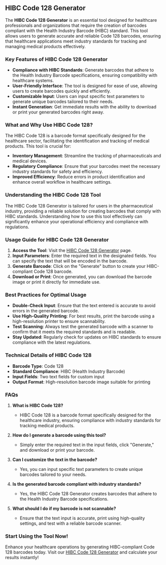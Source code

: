 ## HIBC Code 128 Generator

The **HIBC Code 128 Generator** is an essential tool designed for healthcare professionals and organizations that require the creation of barcodes compliant with the Health Industry Barcode (HIBC) standard. This tool allows users to generate accurate and reliable Code 128 barcodes, ensuring that healthcare applications meet industry standards for tracking and managing medical products effectively.

### Key Features of HIBC Code 128 Generator

- **Compliance with HIBC Standards**: Generate barcodes that adhere to the Health Industry Barcode specifications, ensuring compatibility with healthcare systems.
- **User-Friendly Interface**: The tool is designed for ease of use, allowing users to create barcodes quickly and efficiently.
- **Customizable Input**: Users can input specific text parameters to generate unique barcodes tailored to their needs.
- **Instant Generation**: Get immediate results with the ability to download or print your generated barcodes right away.

### What and Why Use HIBC Code 128?

The HIBC Code 128 is a barcode format specifically designed for the healthcare sector, facilitating the identification and tracking of medical products. This tool is crucial for:

- **Inventory Management**: Streamline the tracking of pharmaceuticals and medical devices.
- **Regulatory Compliance**: Ensure that your barcodes meet the necessary industry standards for safety and efficiency.
- **Improved Efficiency**: Reduce errors in product identification and enhance overall workflow in healthcare settings.

### Understanding the HIBC Code 128 Tool

The HIBC Code 128 Generator is tailored for users in the pharmaceutical industry, providing a reliable solution for creating barcodes that comply with HIBC standards. Understanding how to use this tool effectively can significantly enhance your operational efficiency and compliance with regulations.

### Usage Guide for HIBC Code 128 Generator

1. **Access the Tool**: Visit the [HIBC Code 128 Generator](https://www.inayam.co/barcode/hibccode128) page.
2. **Input Parameters**: Enter the required text in the designated fields. You can specify the text that will be encoded in the barcode.
3. **Generate Barcode**: Click on the "Generate" button to create your HIBC-compliant Code 128 barcode.
4. **Download or Print**: Once generated, you can download the barcode image or print it directly for immediate use.

### Best Practices for Optimal Usage

- **Double-Check Input**: Ensure that the text entered is accurate to avoid errors in the generated barcode.
- **Use High-Quality Printing**: For best results, print the barcode using a high-resolution printer to ensure scannability.
- **Test Scanning**: Always test the generated barcode with a scanner to confirm that it meets the required standards and is readable.
- **Stay Updated**: Regularly check for updates on HIBC standards to ensure compliance with the latest regulations.

### Technical Details of HIBC Code 128

- **Barcode Type**: Code 128
- **Standard Compliance**: HIBC (Health Industry Barcode)
- **Input Fields**: Two text fields for custom input
- **Output Format**: High-resolution barcode image suitable for printing

### FAQs

1. **What is HIBC Code 128?**
   - HIBC Code 128 is a barcode format specifically designed for the healthcare industry, ensuring compliance with industry standards for tracking medical products.

2. **How do I generate a barcode using this tool?**
   - Simply enter the required text in the input fields, click "Generate," and download or print your barcode.

3. **Can I customize the text in the barcode?**
   - Yes, you can input specific text parameters to create unique barcodes tailored to your needs.

4. **Is the generated barcode compliant with industry standards?**
   - Yes, the HIBC Code 128 Generator creates barcodes that adhere to the Health Industry Barcode specifications.

5. **What should I do if my barcode is not scannable?**
   - Ensure that the text input is accurate, print using high-quality settings, and test with a reliable barcode scanner.

### Start Using the Tool Now!

Enhance your healthcare operations by generating HIBC-compliant Code 128 barcodes today. Visit our [HIBC Code 128 Generator](https://www.inayam.co/barcode/hibccode128) and calculate your results instantly!